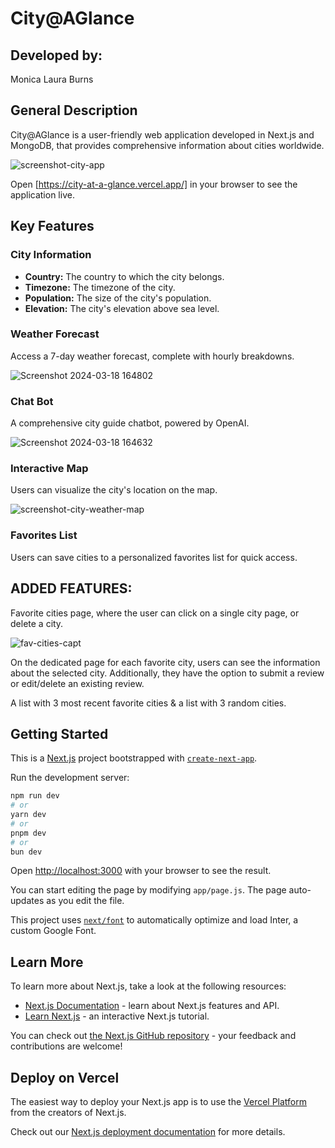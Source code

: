 # City@AGlance

## Developed by:

Monica Laura Burns

## General Description

City@AGlance is a user-friendly web application developed in Next.js and MongoDB, that provides comprehensive information about cities worldwide.

![screenshot-city-app](https://github.com/monicalaura/city-at-a-glance/assets/58688612/748a225e-7469-41d9-972b-35c1caa22179)

Open [https://city-at-a-glance.vercel.app/] in your browser to see the application live.

## Key Features

### City Information

- **Country:** The country to which the city belongs.
- **Timezone:** The timezone of the city.
- **Population:** The size of the city's population.
- **Elevation:** The city's elevation above sea level.

### Weather Forecast

Access a 7-day weather forecast, complete with hourly breakdowns.

![Screenshot 2024-03-18 164802](https://github.com/monicalaura/city-at-a-glance/assets/58688612/2f8f5dc9-05a8-4e5c-99b7-ee4472cef785)

### Chat Bot

A comprehensive city guide chatbot, powered by OpenAI.

![Screenshot 2024-03-18 164632](https://github.com/monicalaura/city-at-a-glance/assets/58688612/cf879ae9-792b-424f-8fa1-042dee72631f)

### Interactive Map

Users can visualize the city's location on the map.

![screenshot-city-weather-map](https://github.com/monicalaura/city-at-a-glance/assets/58688612/43647910-2df9-4ba6-aea6-d907ae554339)

### Favorites List

Users can save cities to a personalized favorites list for quick access.

## ADDED FEATURES:

Favorite cities page, where the user can click on a single city page, or delete a city.

![fav-cities-capt](https://github.com/monicalaura/city-at-a-glance/assets/58688612/c545020a-4eb9-4459-8834-7b11db113f17)

On the dedicated page for each favorite city, users can see the information about the selected city. Additionally, they have the option to submit a review or edit/delete an existing review.

A list with 3 most recent favorite cities & a list with 3 random cities.

## Getting Started

This is a [Next.js](https://nextjs.org/) project bootstrapped with [`create-next-app`](https://github.com/vercel/next.js/tree/canary/packages/create-next-app).

Run the development server:

```bash
npm run dev
# or
yarn dev
# or
pnpm dev
# or
bun dev
```

Open [http://localhost:3000](http://localhost:3000) with your browser to see the result.

You can start editing the page by modifying `app/page.js`. The page auto-updates as you edit the file.

This project uses [`next/font`](https://nextjs.org/docs/basic-features/font-optimization) to automatically optimize and load Inter, a custom Google Font.

## Learn More

To learn more about Next.js, take a look at the following resources:

- [Next.js Documentation](https://nextjs.org/docs) - learn about Next.js features and API.
- [Learn Next.js](https://nextjs.org/learn) - an interactive Next.js tutorial.

You can check out [the Next.js GitHub repository](https://github.com/vercel/next.js/) - your feedback and contributions are welcome!

## Deploy on Vercel

The easiest way to deploy your Next.js app is to use the [Vercel Platform](https://vercel.com/new?utm_medium=default-template&filter=next.js&utm_source=create-next-app&utm_campaign=create-next-app-readme) from the creators of Next.js.

Check out our [Next.js deployment documentation](https://nextjs.org/docs/deployment) for more details.
